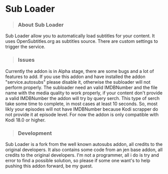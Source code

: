 # Sub Loader


> ### About Sub Loader

Sub Loader allow you to automatically load subtitles for your content.
It uses OpenSubtitles.org as subtitles source.
There are custom settings to trigger the service.


> ### Issues

Currently the addon is in Alpha stage, there are some bugs and a lot of features to add.
If you use this addon and have installed the addon "service.autosubs" please disable it, otherwise the subloader will not perform properly.
The subloader need an valid IMDBNumber and the file name with the media quality to work properly, if your content don't provide a valid IMDBNumber the addon will try by query serch. This type of serch take some time to complete, in most cases at least 10 seconds.
So, most likly your episodes will not have IMDBNumber because Kodi scrapper do not provide it at episode level.
For now the addon is only compatible with Kodi 18.0 or higher.

> ### Development

Sub Loader is a fork from the well known autosubs addon, all credits to the original developers.
It also contains some code from an jen base addon, all credits to the original developers.
I'm not a programmer, all i do is try and error to find a possible solution, so please if some one want's to help pushing this addon forward, be my guest.
